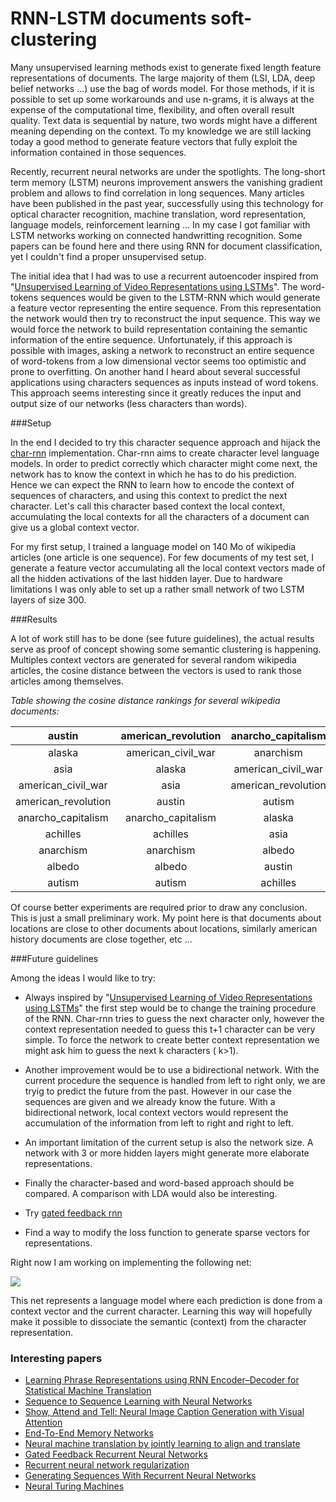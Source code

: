 # RNN-LSTM documents soft-clustering

Many unsupervised learning methods exist to generate fixed length feature representations of documents. The large majority of them (LSI, LDA, deep belief networks ...) use the bag of words model. For those methods, if it is possible to set up some workarounds and use n-grams, it is always at the expense of the computational time, flexibility, and often overall result quality. Text data is sequential by nature, two words might have a different meaning depending on the context. To my knowledge we are still lacking today a good method to generate feature vectors that fully exploit the information contained in those sequences. 

Recently, recurrent neural networks are under the spotlights. The long-short term memory (LSTM) neurons improvement answers the vanishing gradient problem and allows to find correlation in long sequences. Many articles have been published in the past year, successfully using this technology for optical character recognition, machine translation, word representation, language models, reinforcement learning ... In my case I got familiar with LSTM networks working on connected handwritting recognition. Some papers can be found here and there using RNN for document classification, yet I couldn't find a proper unsupervised setup.

The initial idea that I had was to use a recurrent autoencoder inspired from "[Unsupervised Learning of Video Representations using LSTMs](http://arxiv.org/pdf/1502.04681.pdf)". The word-tokens sequences would be given to the LSTM-RNN which would generate a feature vector representing the entire sequence. From this representation the network would then try to reconstruct the input sequence. This way we would force the network to build representation containing the semantic information of the entire sequence. Unfortunately, if this approach is possible with images, asking a network to reconstruct an entire sequence of word-tokens from a low dimensional vector seems too optimistic and prone to overfitting. On another hand I heard about several successful applications using characters sequences as inputs instead of word tokens. This approach seems interesting since it greatly reduces the input and output size of our networks (less characters than words).

###Setup

In the end I decided to try this character sequence approach and hijack the [char-rnn](https://github.com/karpathy/char-rnn) implementation. Char-rnn aims to create character level language models. In order to predict correctly which character might come next, the network has to know the context in which he has to do his prediction. Hence we can expect the RNN to learn how to encode the context of sequences of characters, and using this context to predict the next character. Let's call this character based context the local context, accumulating the local contexts for all the characters of a document can give us a global context vector. 

For my first setup, I trained a language model on 140 Mo of wikipedia articles (one article is one sequence). For few documents of my test set, I generate a feature vector accumulating all the local context vectors made of all the hidden activations of the last hidden layer. Due to hardware limitations I was only able to set up a rather small network of two LSTM layers of size 300.  

###Results

A lot of work still has to be done (see future guidelines), the actual results serve as proof of concept showing some semantic clustering is happening. Multiples context vectors are generated for several random wikipedia articles, the cosine distance between the vectors is used to rank those articles among themselves.

*Table showing the cosine distance rankings for several wikipedia documents:*

| austin | american_revolution | anarcho_capitalism
|:-----:|:-----:|:-----:
| alaska | american_civil_war | anarchism
| asia | alaska | american_civil_war
| american_civil_war | asia | american_revolution
| american_revolution | austin | autism
| anarcho_capitalism | anarcho_capitalism | alaska
| achilles | achilles | asia
| anarchism | anarchism | albedo
| albedo | albedo | austin
| autism | autism | achilles

Of course better experiments are required prior to draw any conclusion. This is just a small preliminary work. My point here is that documents about locations are close to other documents about locations, similarly american history documents are close together, etc ... 

###Future guidelines

Among the ideas I would like to try: 

* Always inspired by "[Unsupervised Learning of Video Representations using LSTMs](http://arxiv.org/pdf/1502.04681.pdf)" the first step would be to change the training procedure of the RNN. Char-rnn tries to guess the next character only, however the context representation needed to guess this t+1 character can be very simple. To force the network to create better context representation we might ask him to guess the next k characters ( k>1).  

* Another improvement would be to use a bidirectional network. With the current procedure the sequence is handled from left to right only, we are tryig to predict the future from the past. However in our case the sequences are given and we already know the future. With a bidirectional network, local context vectors would represent the accumulation of the information from left to right and right to left. 

* An important limitation of the current setup is also the network size. A network with 3 or more hidden layers might generate more elaborate representations. 

* Finally the character-based and word-based approach should be compared. A comparison with LDA would also be interesting.

* Try [gated feedback rnn](http://arxiv.org/pdf/1502.02367v4.pdf)

* Find a way to modify the loss function to generate sparse vectors for representations. 

Right now I am working on implementing the following net:

![](https://github.com/mpagli/RNN-doc-soft-clustering/blob/master/rnn_proto_1.jpg)

This net represents a language model where each prediction is done from a context vector and the current character. Learning this way will hopefully make it possible to dissociate the semantic (context) from the character representation.

### Interesting papers

* [Learning Phrase Representations using RNN Encoder–Decoder for Statistical Machine Translation](http://arxiv.org/pdf/1406.1078.pdf)
* [Sequence to Sequence Learning with Neural Networks](http://papers.nips.cc/paper/5346-sequence-to-sequence-learning-with-neural-networks.pdf)
* [Show, Attend and Tell: Neural Image Caption Generation with Visual Attention](http://arxiv.org/pdf/1502.03044v2.pdf)
* [End-To-End Memory Networks](http://arxiv.org/pdf/1503.08895v4.pdf)
* [Neural machine translation by jointly learning to align and translate](http://arxiv.org/pdf/1409.0473v6.pdf)
* [Gated Feedback Recurrent Neural Networks](http://arxiv.org/pdf/1502.02367v4.pdf)
* [Recurrent neural network regularization](http://arxiv.org/pdf/1409.2329v5.pdf)
* [Generating Sequences With Recurrent Neural Networks](http://arxiv.org/pdf/1308.0850v5.pdf)
* [Neural Turing Machines](http://arxiv.org/pdf/1410.5401v2.pdf)
